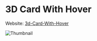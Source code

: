 # 3D Card With Hover
Website: [3d-Card-With-Hover](https://brutal-harsh.github.io/3d-Card-With-Hover/)

![Thumbnail](https://cdn.discordapp.com/attachments/1167332357481701456/1167402533648605295/Screen_Recording_2023-10-27_at_3.30.03_PM.gif?ex=654dff55&is=653b8a55&hm=59b92cbf8159e33bfe888200f04e026015d01f46c915e346acf66cde6aa1d80e&)
